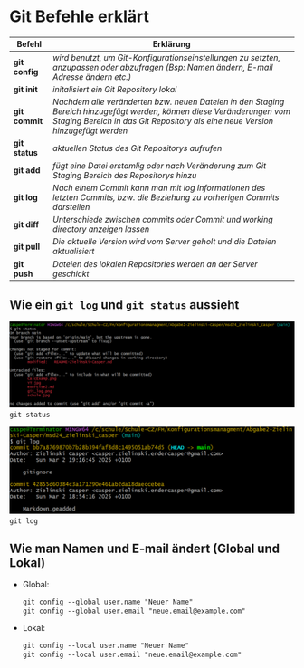 # Git Befehle erklärt

| Befehl | Erklärung |
| -------------- | ------------- |
| **git config** | *wird benutzt, um Git-Konfigurationseinstellungen zu setzten, anzupassen oder abzufragen (Bsp: Namen ändern, E-mail Adresse ändern etc.)* |
| **git init** | *initalisiert ein Git Repository lokal* |
| **git commit** | *Nachdem alle veränderten bzw. neuen Dateien in den Staging Bereich hinzugefügt werden, können diese Veränderungen vom Staging Bereich in das Git Repository als eine neue Version hinzugefügt werden* |
| **git status** | *aktuellen Status des Git Repositorys aufrufen*  |
| **git add** |*fügt eine Datei erstamlig oder nach Veränderung zum Git Staging Bereich des Repositorys hinzu* |
| **git log** | *Nach einem Commit kann man mit log Informationen des letzten Commits, bzw. die Beziehung zu vorherigen Commits darstellen* |
| **git diff** | *Unterschiede zwischen commits oder Commit und working directory anzeigen lassen* |
| **git pull** | *Die aktuelle Version wird vom Server geholt und die Dateien aktualisiert* |
| **git push** | *Dateien des lokalen Repositories werden an der Server geschickt* |

## Wie ein `git log` und `git status` aussieht

![git status](git_status.png)
`git status`

![git log](git_log.png)
`git log`

## Wie man Namen und E-mail ändert (Global und Lokal)

- Global:

      git config --global user.name "Neuer Name"
      git config --global user.email "neue.email@example.com"

- Lokal:

      git config --local user.name "Neuer Name"
      git config --local user.email "neue.email@example.com"
      
